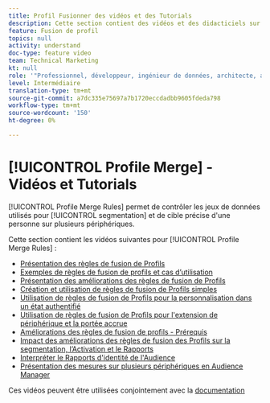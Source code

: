 ```yaml
---
title: Profil Fusionner des vidéos et des Tutorials
description: Cette section contient des vidéos et des didacticiels sur les fonctionnalités de fusion de Profils, telles que les règles de fusion de Profils.
feature: Fusion de profil
topics: null
activity: understand
doc-type: feature video
team: Technical Marketing
kt: null
role: '"Professionnel, développeur, ingénieur de données, architecte, architecte de données, administrateur, responsable"'
level: Intermédiaire
translation-type: tm+mt
source-git-commit: a7dc335e75697a7b1720eccdadbb9605fdeda798
workflow-type: tm+mt
source-wordcount: '150'
ht-degree: 0%

---
```



# [!UICONTROL Profile Merge] - Vidéos et Tutorials

[!UICONTROL Profile Merge Rules] permet de contrôler les jeux de données utilisés pour [!UICONTROL segmentation] et de cible précise d&#39;une personne sur plusieurs périphériques.

Cette section contient les vidéos suivantes pour [!UICONTROL Profile Merge Rules] :

* [Présentation des règles de fusion de Profils](overview-of-profile-merge-rules.md)
* [Exemples de règles de fusion de profils et cas d’utilisation](profile-merge-rule-examples-and-use-cases.md)
* [Présentation des améliorations des règles de fusion de Profils](overview-of-profile-merge-rule-enhancements.md)
* [Création et utilisation de règles de fusion de Profils simples](creating-and-using-simple-profile-merge-rules.md)
* [Utilisation de règles de fusion de Profils pour la personnalisation dans un état authentifié](using-profile-merge-rules-to-personalize-in-an-authenticated-state.md)
* [Utilisation de règles de fusion de Profils pour l&#39;extension de périphérique et la portée accrue](using-profile-merge-rules-for-device-extension-and-increased-reach.md)
* [Améliorations des règles de fusion de profils - Prérequis](profile-merge-rule-enhancements-pre-requisites.md)
* [Impact des améliorations des règles de fusion des Profils sur la segmentation, l’Activation et le Rapports](how-profile-merge-rule-enhancements-impact-segmentation-activation-and-reporting.md)
* [Interpréter le Rapports d&#39;identité de l&#39;Audience](interpret-audience-identity-reporting.md)
* [Présentation des mesures sur plusieurs périphériques en Audience Manager](understanding-cross-device-metrics-in-audience-manager.md)

Ces vidéos peuvent être utilisées conjointement avec la [documentation](https://docs.adobe.com/help/en/audience-manager/user-guide/features/profile-merge-rules/merge-rules-overview.html)
